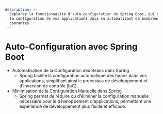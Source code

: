 ```yaml
---
description: >-
  Explorez la fonctionnalité d'auto-configuration de Spring Boot, qui simplifie
  la configuration de vos applications Java en automatisant de nombreuses tâches
  courantes.
---
```


# Auto-Configuration avec Spring Boot

* Automatisation de la Configuration des Beans dans Spring
  * Spring facilite la configuration automatique des beans dans vos applications, simplifiant ainsi le processus de développement et d'inversion de contrôle (IoC).
* Minimisation de la Configuration Manuelle dans Spring
  * Spring permet de réduire ou d'éliminer la configuration manuelle nécessaire pour le développement d'applications, permettant une expérience de développement plus fluide et efficace.
